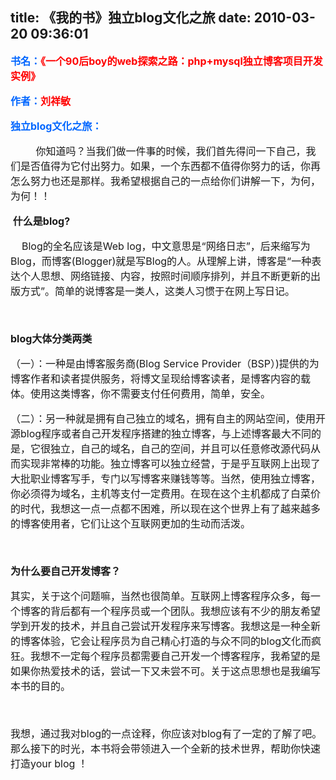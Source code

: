 title: 《我的书》独立blog文化之旅
date: 2010-03-20 09:36:01
---

<div id="blogDetailDiv" style="font-size: 16px">
	<p>
		<strong><font color="#0066ff">书名：</font><font color="#ff0000">《一个90后boy的web探索之路：php+mysql独立博客项目开发实例》</font></strong></p>
	<p>
		<strong><font color="#0066ff">作者：</font><font color="#ff0000">刘祥敏</font></strong></p>
	<p>
		<strong><font color="#0066ff">独立blog文化之旅：</font></strong></p>
	<p>
		&nbsp;&nbsp;&nbsp;&nbsp;&nbsp;&nbsp;&nbsp;&nbsp; 你知道吗？当我们做一件事的时候，我们首先得问一下自己，我们是否值得为它付出努力。如果，一个东西都不值得你努力的话，你再怎么努力也还是那样。我希望根据自己的一点给你们讲解一下，为何，为何！！</p>
	<p>
		<strong>&nbsp;什么是blog?</strong></p>
	<p>
		&nbsp;&nbsp;&nbsp; Blog的全名应该是Web log，中文意思是&ldquo;网络日志&rdquo;，后来缩写为Blog，而博客(Blogger)就是写Blog的人。从理解上讲，博客是&ldquo;一种表达个人思想、网络链接、内容，按照时间顺序排列，并且不断更新的出版方式&rdquo;。简单的说博客是一类人，这类人习惯于在网上写日记。</p>
	<p>
		&nbsp;</p>
	<p>
		<strong>blog大体分类两类</strong></p>
	<p>
		（一）：一种是由博客服务商(Blog Service Provider（BSP）)提供的为博客作者和读者提供服务，将博文呈现给博客读者，是博客内容的载体。使用这类博客，你不需要支付任何费用，简单，安全。</p>
	<p>
		（二）：另一种就是拥有自己独立的域名，拥有自主的网站空间，使用开源blog程序或者自己开发程序搭建的独立博客，与上述博客最大不同的是，它很独立，自己的域名，自己的空间，并且可以任意修改源代码从而实现非常棒的功能。独立博客可以独立经营，于是乎互联网上出现了大批职业博客写手，专门以写博客来赚钱等等。当然，使用独立博客，你必须得为域名，主机等支付一定费用。在现在这个主机都成了白菜价的时代，我想这一点一点都不困难，所以现在这个世界上有了越来越多的博客使用者，它们让这个互联网更加的生动而活泼。</p>
	<p>
		&nbsp;</p>
	<p>
		<strong>为什么要自己开发博客？</strong></p>
	<p>
		其实，关于这个问题嘛，当然也很简单。互联网上博客程序众多，每一个博客的背后都有一个程序员或一个团队。我想应该有不少的朋友希望学到开发的技术，并且自己尝试开发程序来写博客。我想这是一种全新的博客体验，它会让程序员为自己精心打造的与众不同的blog文化而疯狂。我想不一定每个程序员都需要自己开发一个博客程序，我希望的是如果你热爱技术的话，尝试一下又未尝不可。关于这点思想也是我编写本书的目的。</p>
	<p>
		&nbsp;</p>
	<p>
		我想，通过我对blog的一点诠释，你应该对blog有了一定的了解了吧。那么接下的时光，本书将会带领进入一个全新的技术世界，帮助你快速打造your blog ！</p>
</div>